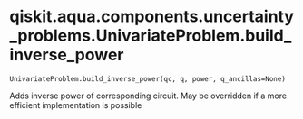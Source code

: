 # qiskit.aqua.components.uncertainty\_problems.UnivariateProblem.build\_inverse\_power

`UnivariateProblem.build_inverse_power(qc, q, power, q_ancillas=None)`

Adds inverse power of corresponding circuit. May be overridden if a more efficient implementation is possible
